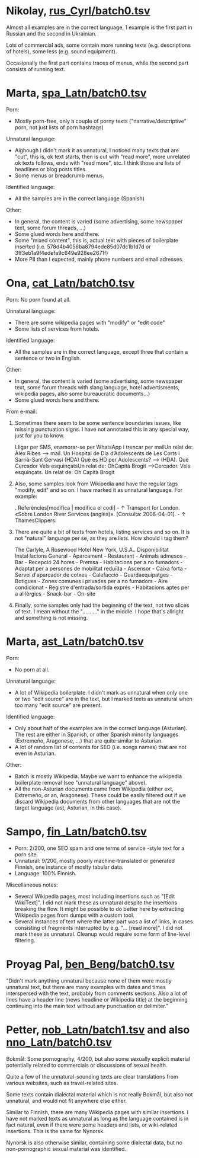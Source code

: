 # Nikolay, [rus_Cyrl/batch0.tsv](../annot_round1/rus_Cyrl/batch0.tsv)
Almost all examples are in the correct language, 1 example is the first part in Russian and the second in Ukrainian. 

Lots of commercial ads, some contain more running texts (e.g. descriptions of hotels), some less (e.g. sound equipment).

Occasionally the first part contains traces of menus, while the second part consists of running text.

# Marta,  [spa_Latn/batch0.tsv](../annot_round1/spa_Latn/batch0.tsv)
Porn:
* Mostly porn-free, only a couple of porny texts ("narrative/descriptive" porn, not just lists of porn hashtags)

Unnatural language:
* Alghough I didn't mark it as unnatural, I noticed many texts that are "cut", this is, ok text starts, then is cut with "read more", more unrelated ok texts follows, ends with "read more", etc. I think those are lists of headlines or blog posts titles.
* Some menus or breadcrumb menus.

Identified language: 
* All the samples are in the correct language (Spanish)

Other:
* In general, the content is varied (some advertising, some newspaper text, some forum threads, ...)
* Some glued words here and there. 
* Some "mixed content", this is, actual text with pieces of boilerplate inserted (i.e. 578d4b4056ba8794ede85d07dc1b1d7d or 3ff3eb1a9f4edefa9c649e928ee2671f)
* More PII than I expected, mainly phone numbers and email adresses.

# Ona,  [cat_Latn/batch0.tsv](../annot_round1/cat_Latn/batch0.tsv)
Porn:
No porn found at all.

Unnatural language:
* There are some wikipedia pages with "modify" or "edit code"
* Some lists of services from hotels.

Identified language: 
* All the samples are in the correct language, except three that contain a sentence or two in English.

Other:
* In general, the content is varied (some advertising, some newspaper text, some forum threads with slang language, hotel advertisments, wikipedia pages, also some bureaucratic documents...)
* Some glued words here and there.

From e-mail: 
1) Sometimes there seem to be some sentence boundaries issues, like missing punctuation signs. I have not annotated this in any special way, just for you to know.

    Lligar per SMS, enamorar-se per WhatsApp i trencar per mailUn relat de: Àlex Ribes --> mail. Un
    Hospital de Dia d’Adolescents de Les Corts i Sarrià-Sant Gervasi (HDA) Què és HD per Adolescents? --> (HDA). Què
    Cercador Vels esquinçatsUn relat de: OhCapità Brogit -->Cercador. Vels esquinçats. Un relat de: Oh Capità Brogit 

2) Also, some samples look from Wikipedia and have the regular tags "modify, edit" and so on. I have marked it as unnatural language. For example:

    . Referències[modifica | modifica el codi] - ↑ Transport for London. «Sobre London River Services (anglès)». [Consulta: 2008-04-01]. - ↑ ThamesClippers:

3) There are quite a bit of texts from hotels, listing services and so on. It is not "natural" language per se, as they are lists. How should I tag them?

    The Carlyle, A Rosewood Hotel New York, U.S.A.. Disponibilitat Instal·lacions General - Aparcament - Restaurant - Animals admesos - Bar - Recepció 24 hores - Premsa - Habitacions per a no fumadors - Adaptat per a persones de mobilitat reduïda - Ascensor - Caixa forta - Servei d'aparcador de cotxes - Calefacció - Guardaequipatges - Botigues - Zones comunes i privades per a no fumadors - Aire condicionat - Registre d'entrada/sortida exprés - Habitacions aptes per a al·lèrgics - Snack-bar - On-site

4) Finally, some samples only had the beginning of the text, not two slices of text. I mean without the ".........." in the middle. I hope that's allright and something is not missing.




# Marta,  [ast_Latn/batch0.tsv](../annot_round1/ast_Latn/batch0.tsv)
Porn: 
* No porn at all.

Unnatural language:
* A lot of Wikipedia boilerplate. I didn't mark as unnatural when only one or two "edit source" are in the text, but I marked texts as unnatural when too many "edit source" are present.

Identified language:
* Only about half of the examples are in the correct language (Asturian). The rest are either in Spanish, or other Spanish minority languages (Extremeño, Aragonese, ...) that are quite similar to Asturian.
* A lot of random list of contents for SEO (i.e. songs names) that are not even in Asturian.

Other:
* Batch is mostly Wikipedia. Maybe we want to enhance the wikipedia boilerplate removal (see "unnatural language" above).
* All the non-Asturian documents came from Wikipedia (either ext, Extremeño, or an, Aragonese). These could be easily filtered out if we discard Wikipedia documents from  other languages that are not the target language (ast, Asturian, in this case).

# Sampo,  [fin_Latn/batch0.tsv](../annot_round1/fin_Latn/batch0.tsv)

* Porn: 2/200, one SEO spam and one terms of service -style text for a porn site.
* Unnatural: 9/200, mostly poorly machine-translated or generated Finnish, one instance of moslty tabular data.
* Language: 100% Finnish.

Miscellaneous notes:

* Several Wikipedia pages, most including insertions such as "[Edit WikiText]". I did not mark these as unnatural despite the insertions breaking the flow. It might be possible to do better here by extracting Wikipedia pages from dumps with a custom tool.
* Several instances of text where the latter part was a list of links, in cases consisting of fragments interrupted by e.g. "... [read more]". I did not mark these as unnatural. Cleanup would require some form of line-level filtering.

# Proyag Pal,  [ben_Beng/batch0.tsv](../annot_round1/ben_Beng/batch0.tsv)
"Didn't mark anything unnatural because none of them were mostly unnatural text, but there are many examples with dates and times interspersed with the text, probably from comments sections. Also a lot of lines have a header line (news headline or Wikipedia title) at the beginning continuing into the main text without any punctuation or delimiter."


# Petter,  [nob_Latn/batch1.tsv](../annot_round1/nob_Latn/batch1.tsv) and also [nno_Latn/batch0.tsv](../annot_round1/nno_Latn/batch0.tsv)
Bokmål: Some pornography, 4/200, but also some sexually explicit material potentially related to commercials or discussions of sexual health.

Quite a few of the unnatural-sounding texts are clear translations from various websites, such as travel-related sites.

Some texts contain dialectal material which is not really Bokmål, but also not unnatural, and would not fit anywhere else either. 

Similar to Finnish, there are many Wikipedia pages with similar insertions. I have not marked texts as unnatural as long as the language contained is in fact natural, even if there were some headers and lists, or wiki-related insertions. This is the same for Nynorsk.

Nynorsk is also otherwise similar, containing some dialectal data, but no non-pornographic sexual material was identified.



